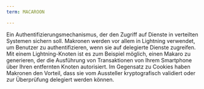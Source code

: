 ```yaml
---
term: MACAROON

---
```

Ein Authentifizierungsmechanismus, der den Zugriff auf Dienste in verteilten Systemen sichern soll. Makronen werden vor allem in Lightning verwendet, um Benutzer zu authentifizieren, wenn sie auf delegierte Dienste zugreifen. Mit einem Lightning-Knoten ist es zum Beispiel möglich, einen Makaro zu generieren, der die Ausführung von Transaktionen von Ihrem Smartphone über Ihren entfernten Knoten autorisiert. Im Gegensatz zu Cookies haben Makronen den Vorteil, dass sie vom Aussteller kryptografisch validiert oder zur Überprüfung delegiert werden können.